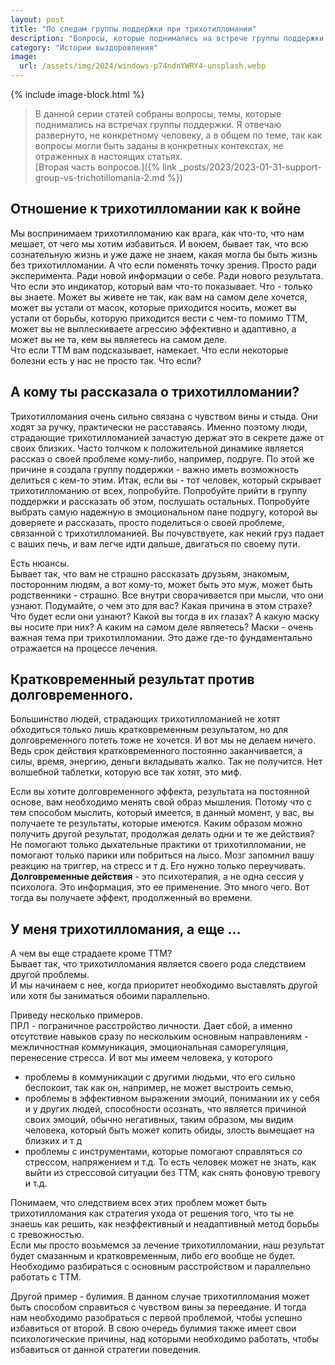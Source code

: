 ```yaml
---
layout: post
title: "По следам группы поддержки при трихотилломании"
description: "Вопросы, которые поднимались на встрече группы поддержки людей страдающих трихотилломанией"
category: "Истории выздоровления"
image:
  url: /assets/img/2024/windows-p74ndnYWRY4-unsplash.webp
---
```


{% include image-block.html %}

> В данной серии статей собраны вопросы, темы, которые поднимались на встречах группы поддержки.
> Я отвечаю развернуто, не конкретному человеку, а в общем по теме, так как вопросы могли быть заданы
> в конкретных контекстах, не отраженных в настоящих статьях.   
> [Вторая часть вопросов.]({% link _posts/2023/2023-01-31-support-group-vs-trichotillomania-2.md  %})

## Отношение к трихотилломании как к войне
Мы воспринимаем трихотилломанию как врага, как что-то, что нам мешает, от чего мы хотим избавиться. 
И воюем, бывает так, что всю сознательную жизнь и уже даже не знаем, какая могла бы быть жизнь без трихотилломании.
А что если поменять точку зрения. Просто ради эксперимента. Ради новой информации о себе. Ради нового результата.
Что если это индикатор, который вам что-то показывает. Что - только вы знаете. Может вы живете не 
так, как вам на самом деле хочется, может вы устали от масок, которые приходится носить, может вы устали от 
борьбы, которую приходится вести с чем-то помимо ТТМ, может вы не выплескиваете агрессию эффективно и адаптивно, 
а может вы не та, кем вы являетесь на самом деле.  
Что если ТТМ вам подсказывает, намекает. Что если некоторые болезни есть у нас не просто так.
Что если?

## А кому ты рассказала о трихотилломании?
Трихотилломания очень сильно связана с чувством вины и стыда. Они ходят за ручку, практически не расставаясь. 
Именно поэтому люди, страдающие трихотилломанией зачастую держат это в секрете даже от своих близких.
Часто толчком к положительной динамике является рассказ о своей проблеме кому-либо, например, подруге.
По этой же причине я создала группу поддержки - важно иметь возможность делиться с кем-то этим.
Итак, если вы - тот человек, который скрывает трихотилломанию от всех, попробуйте. Попробуйте прийти в группу 
поддержки и рассказать об этом, послушать остальных. Попробуйте выбрать самую надежную в эмоциональном пане подругу, 
которой вы доверяете и рассказать, просто поделиться о своей проблеме, связанной с трихотилломанией.
Вы почувствуете, как некий груз падает с ваших печь, и вам легче идти дальше, двигаться по своему пути.  

Есть нюансы.   
Бывает так, что вам не страшно рассказать друзьям, знакомым, посторонним людям, а вот кому-то, может быть это муж, 
может быть родственники - страшно. Все внутри сворачивается при мысли, что они узнают.
Подумайте, о чем это для вас? Какая причина в этом страхе? Что будет если они узнают? Какой вы тогда в их глазах? 
А какую маску вы носите при них? А каким на самом деле являетесь?
Маски - очень важная тема при трихотилломании. Это даже где-то фундаментально отражается на процессе лечения.

## Кратковременный результат против долговременного.
Большинство людей, страдающих трихотилломанией не хотят обходиться только лишь кратковременным результатом, 
но для долговременного потеть тоже не хочется.
И вот мы не делаем ничего. Ведь срок действия кратковременного постоянно заканчивается, а силы, 
время, энергию, деньги вкладывать жалко.
Так не получится. Нет волшебной таблетки, которую все так хотят, это миф.

Если вы хотите долговременного эффекта, результата на постоянной основе, вам необходимо менять свой образ мышления.
Потому что с тем способом мыслить, который имеется, в данный момент, у вас, вы получаете те результаты, которые имеются.
Каким образом можно получить другой результат, продолжая делать одни и те же действия?
Не помогают только дыхательные практики от трихотилломании, не помогают только парики или побриться на лысо. 
Мозг запомнил вашу реакцию на триггер, на стресс и т д. Его нужно только переучивать.  
**Долговременные действия** - это психотерапия, а не одна сессия у психолога. Это информация, это ее применение. Это много чего.
Вот тогда вы получаете эффект, продолженный во времени.

## У меня трихотилломания, а еще …
А чем вы еще страдаете кроме ТТМ?  
Бывает так, что трихотилломания является своего рода следствием другой проблемы.  
И мы начинаем с нее, когда приоритет необходимо выставлять другой или хотя бы заниматься обоими параллельно.

Приведу несколько примеров.  
ПРЛ - пограничное расстройство личности. Дает сбой, а именно отсутствие навыков сразу по нескольким основным 
направлениям - межличностная коммуникация, эмоциональная саморегуляция, перенесение стресса. И вот мы имеем человека, у которого
- проблемы в коммуникации с другими людьми, что его сильно беспокоит, так как он, например, не может выстроить семью,
- проблемы в эффективном выражении эмоций, понимании их у себя и у других людей, способности осознать, 
  что является причиной своих эмоций, обычно негативных, таким образом, мы видим человека, который быть может копить обиды, 
  злость вымещает на близких и т д
- проблемы с инструментами, которые помогают справляться со стрессом, напряжением и т.д. То есть человек может не знать, 
  как выйти из стрессовой ситуации без ТТМ, как снять фоновую тревогу и т.д.  

Понимаем, что следствием всех этих проблем может быть трихотилломания как стратегия ухода от решения того, что ты не знаешь 
как решить, как неэффективный и неадаптивный метод борьбы с тревожностью.  
Если мы просто возьмемся за лечение трихотилломании, наш результат будет смазанным и кратковременным, либо его 
вообще не будет. Необходимо разбираться с основным расстройством и параллельно работать с ТТМ.

Другой пример - булимия. В данном случае трихотилломания может быть способом справиться с чувством вины за переедание. 
И тогда нам необходимо разобраться с первой проблемой, чтобы успешно избавиться от второй. В свою очередь булимия также 
имеет свои психологические причины, над которыми необходимо работать, чтобы избавиться от данной стратегии поведения.
